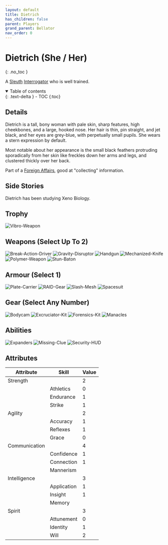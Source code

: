 ```yaml
---
layout: default
title: Dietrich
has_children: false
parent: Players
grand_parent: Bellator
nav_order: 0
---
```

# Dietrich (She / Her)
{: .no_toc }

A [Sleuth](Game/Sleuth) [Interrogator](Game/Blocks/Interrogator) who is well trained.

<details open markdown="block">
  <summary>
    Table of contents
  </summary>
  {: .text-delta }
- TOC
{:toc}
</details>


## Details
Dietrich is a tall, bony woman with pale skin, sharp features, high cheekbones, and a large, hooked nose. Her hair is thin, pin straight, and jet black, and her eyes are grey-blue, with perpetually small pupils. She wears a stern expression by default.

Most notable about her appearance is the small black feathers protruding sporadically from her skin like freckles down her arms and legs, and clustered thickly over her back.

Part of a [Foreign Affairs](Game/Government#Foreign%20Affairs), good at "collecting" information. 

## Side Stories
Dietrich has been studying Xeno Biology.


## Trophy
![Vibro-Weapon](Game/Blocks/Vibro-Weapon)

## Weapons (Select Up To 2)
![Break-Action-Driver](Game/Blocks/Break-Action-Driver)
![Gravity-Disruptor](Game/Blocks/Gravity-Disruptor)
![Handgun](Game/Blocks/Handgun)
![Mechanized-Knife](Game/Blocks/Mechanized-Knife)
![Polymer-Weapon](Game/Blocks/Polymer-Weapon)
![Stun-Baton](Game/Blocks/Stun-Baton)

## Armour (Select 1)
![Plate-Carrier](Game/Blocks/Plate-Carrier)
![RAID-Gear](Game/Blocks/RAID-Gear)
![Slash-Mesh](Game/Blocks/Slash-Mesh)
![Spacesuit](Game/Blocks/Spacesuit)

## Gear (Select Any Number)
![Bodycam](Game/Blocks/Bodycam)
![Excruciator-Kit](Game/Blocks/Excruciator-Kit)
![Forensics-Kit](Game/Blocks/Forensics-Kit)
![Manacles](Game/Blocks/Manacles)

## Abilities
![Expanders](Game/Bellator/Advancements/Expanders)
![Missing-Clue](Game/Blocks/Missing-Clue)
![Security-HUD](Game/Blocks/Security-HUD)

## Attributes

| Attribute     | Skill       | Value |
| ------------- | ----------- | ----- |
| Strength      |             | 2     |
|               | Athletics   | 0     |
|               | Endurance   | 1     |
|               | Strike      | 1     |
| Agility       |             | 2     |
|               | Accuracy    | 1     |
|               | Reflexes    | 1     |
|               | Grace       | 0     |
| Communication |             | 4     |
|               | Confidence  | 1     |
|               | Connection  | 1     |
|               | Mannerism   |       |
| Intelligence  |             | 3     |
|               | Application | 1     |
|               | Insight     | 1     |
|               | Memory      |       |
| Spirit        |             | 3     |
|               | Attunement  | 0     |
|               | Identity    | 1     |
|               | Will        | 2     |

